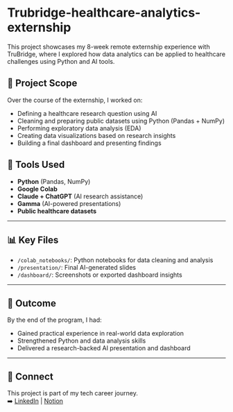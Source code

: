 # Trubridge-healthcare-analytics-externship

This project showcases my 8-week remote externship experience with TruBridge, where I explored how data analytics can be applied to healthcare challenges using Python and AI tools.


## 📌 Project Scope

Over the course of the externship, I worked on:
- Defining a healthcare research question using AI
- Cleaning and preparing public datasets using Python (Pandas + NumPy)
- Performing exploratory data analysis (EDA)
- Creating data visualizations based on research insights
- Building a final dashboard and presenting findings


## 🧰 Tools Used
- **Python** (Pandas, NumPy)
- **Google Colab**
- **Claude + ChatGPT** (AI research assistance)
- **Gamma** (AI-powered presentations)
- **Public healthcare datasets**

---

## 📊 Key Files
- `/colab_notebooks/`: Python notebooks for data cleaning and analysis
- `/presentation/`: Final AI-generated slides
- `/dashboard/`: Screenshots or exported dashboard insights

---

## 📎 Outcome
By the end of the program, I had:
- Gained practical experience in real-world data exploration
- Strengthened Python and data analysis skills
- Delivered a research-backed AI presentation and dashboard

---

## 🔗 Connect
This project is part of my tech career journey.  
➡️ [LinkedIn](https://www.linkedin.com/in/hamdah-omotosho101) | [Notion](https://www.notion.so/Trubridge-Healthcare-Analytics-Externship-Spring-2025-1f5cd27634238039a3a5d57cf7543918?pvs=4)
